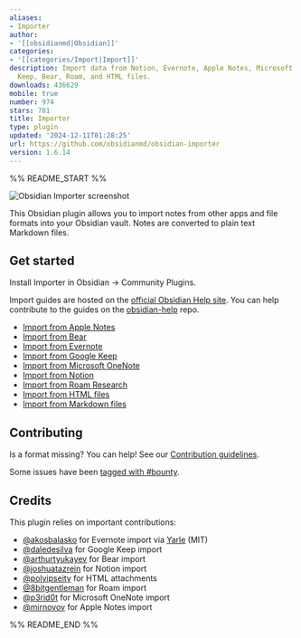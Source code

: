```yaml
---
aliases:
- Importer
author:
- '[[obsidianmd|Obsidian]]'
categories:
- '[[categories/Import|Import]]'
description: Import data from Notion, Evernote, Apple Notes, Microsoft OneNote, Google
  Keep, Bear, Roam, and HTML files.
downloads: 436629
mobile: true
number: 974
stars: 781
title: Importer
type: plugin
updated: '2024-12-11T01:28:25'
url: https://github.com/obsidianmd/obsidian-importer
version: 1.6.14
---
```


%% README_START %%

![Obsidian Importer screenshot](https://raw.githubusercontent.com/obsidianmd/obsidian-importer/HEAD//images/social.png)

This Obsidian plugin allows you to import notes from other apps and file formats into your Obsidian vault. Notes are converted to plain text Markdown files.

## Get started

Install Importer in Obsidian → Community Plugins.

Import guides are hosted on the [official Obsidian Help site](https://help.obsidian.md/import). You can help contribute to the guides on the [obsidian-help](https://github.com/obsidianmd/obsidian-help) repo.

- [Import from Apple Notes](https://help.obsidian.md/import/apple-notes)
- [Import from Bear](https://help.obsidian.md/import/bear)
- [Import from Evernote](https://help.obsidian.md/import/evernote)
- [Import from Google Keep](https://help.obsidian.md/import/google-keep)
- [Import from Microsoft OneNote](https://help.obsidian.md/import/onenote)
- [Import from Notion](https://help.obsidian.md/import/notion)
- [Import from Roam Research](https://help.obsidian.md/import/roam)
- [Import from HTML files](https://help.obsidian.md/import/html)
- [Import from Markdown files](https://help.obsidian.md/import/markdown)

## Contributing

Is a format missing? You can help! See our [Contribution guidelines](/CONTRIBUTING.md).

Some issues have been [tagged with #bounty](https://github.com/obsidianmd/obsidian-importer/labels/bounty).

## Credits

This plugin relies on important contributions:

- [@akosbalasko](https://github.com/akosbalasko) for Evernote import via [Yarle](https://github.com/akosbalasko/yarle) (MIT)
- [@daledesilva](https://github.com/daledesilva) for Google Keep import
- [@arthurtyukayev](https://github.com/arthurtyukayev) for Bear import
- [@joshuatazrein](https://github.com/joshuatazrein) for Notion import
- [@polyipseity](https://github.com/polyipseity) for HTML attachments
- [@8bitgentleman](https://github.com/8bitgentleman) for Roam import
- [@p3rid0t](https://github.com/p3rid0t) for Microsoft OneNote import
- [@mirnovov](https://github.com/mirnovov) for Apple Notes import


%% README_END %%